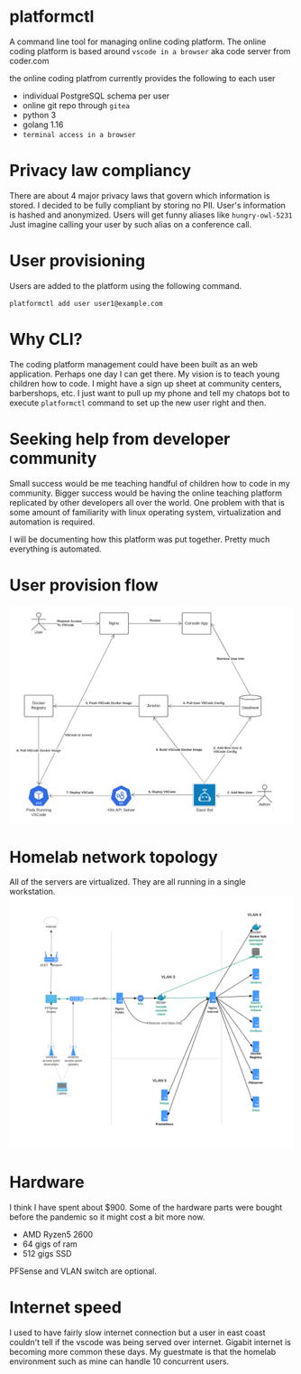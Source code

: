 # platformctl
A command line tool for managing online coding platform. The online coding platform is based around `vscode in a browser` aka code server from coder.com 

the online coding platfrom currently provides the following to each user
- individual PostgreSQL schema per user
- online git repo through `gitea`
- python 3
- golang 1.16
- `terminal access in a browser`

# Privacy law compliancy
There are about 4 major privacy laws that govern which information is stored. I decided to be fully compliant by storing no PII. User's information is hashed and anonymized. Users will get funny aliases like `hungry-owl-5231` Just imagine calling your user by such alias on a conference call.

# User provisioning
Users are added to the platform using the following command.
```
platformctl add user user1@example.com
```

# Why CLI?
The coding platform management could have been built as an web application. Perhaps one day I can get there. My vision is to teach young children how to code. I might have a sign up sheet at community centers, barbershops, etc. I just want to pull up my phone and tell my chatops bot to execute `platformctl` command to set up the new user right and then.

# Seeking help from developer community
Small success would be me teaching handful of children how to code in my community. Bigger success would be having the online teaching platform replicated by other developers all over the world. One problem with that is some amount of familiarity with linux operating system, virtualization and automation is required. 

I will be documenting how this platform was put together. Pretty much everything is automated. 

# User provision flow
![](/assets/vscode_provisioning.png)

# Homelab network topology
All of the servers are virtualized. They are all running in a single workstation.
![](/assets/curiosityworks_network_topology.svg)

# Hardware
I think I have spent about $900. Some of the hardware parts were bought before the pandemic so it might cost a bit more now.
- AMD Ryzen5 2600
- 64 gigs of ram
- 512 gigs SSD

PFSense and VLAN switch are optional.

# Internet speed
I used to have fairly slow internet connection but a user in east coast couldn't tell if the vscode was being served over internet. Gigabit internet is becoming more common these days. My guestmate is that the homelab environment such as mine can handle 10 concurrent users.